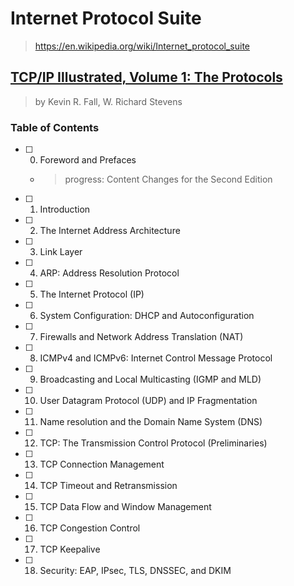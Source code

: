 # Internet Protocol Suite

> <https://en.wikipedia.org/wiki/Internet_protocol_suite>

## [TCP/IP Illustrated, Volume 1: The Protocols](https://www.goodreads.com/book/show/9176515-tcp-ip-illustrated-volume-1)

> by Kevin R. Fall, W. Richard Stevens

### Table of Contents

- [ ] 0. Foreword and Prefaces
  - > progress: Content Changes for the Second Edition
- [ ] 1. Introduction
- [ ] 2. The Internet Address Architecture
- [ ] 3. Link Layer
- [ ] 4. ARP: Address Resolution Protocol
- [ ] 5. The Internet Protocol (IP)
- [ ] 6. System Configuration: DHCP and Autoconfiguration
- [ ] 7. Firewalls and Network Address Translation (NAT)
- [ ] 8. ICMPv4 and ICMPv6: Internet Control Message Protocol
- [ ] 9. Broadcasting and Local Multicasting (IGMP and MLD)
- [ ] 10. User Datagram Protocol (UDP) and IP Fragmentation
- [ ] 11. Name resolution and the Domain Name System (DNS)
- [ ] 12. TCP: The Transmission Control Protocol (Preliminaries)
- [ ] 13. TCP Connection Management
- [ ] 14. TCP Timeout and Retransmission
- [ ] 15. TCP Data Flow and Window Management
- [ ] 16. TCP Congestion Control
- [ ] 17. TCP Keepalive
- [ ] 18. Security: EAP, IPsec, TLS, DNSSEC, and DKIM
